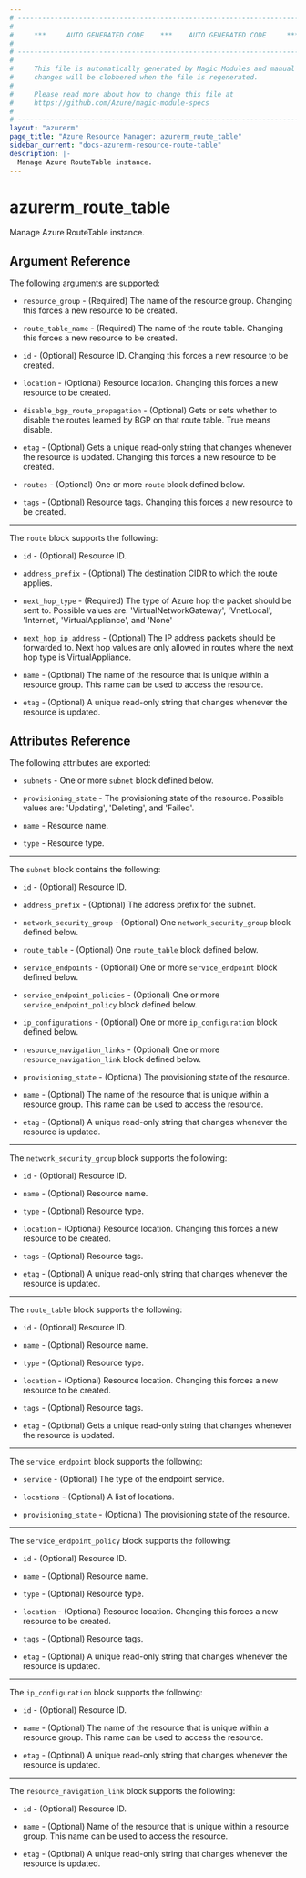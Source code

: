 ```yaml
---
# ----------------------------------------------------------------------------
#
#     ***     AUTO GENERATED CODE    ***    AUTO GENERATED CODE     ***
#
# ----------------------------------------------------------------------------
#
#     This file is automatically generated by Magic Modules and manual
#     changes will be clobbered when the file is regenerated.
#
#     Please read more about how to change this file at
#     https://github.com/Azure/magic-module-specs
#
# ----------------------------------------------------------------------------
layout: "azurerm"
page_title: "Azure Resource Manager: azurerm_route_table"
sidebar_current: "docs-azurerm-resource-route-table"
description: |-
  Manage Azure RouteTable instance.
---
```


# azurerm_route_table

Manage Azure RouteTable instance.


## Argument Reference

The following arguments are supported:

* `resource_group` - (Required) The name of the resource group. Changing this forces a new resource to be created.

* `route_table_name` - (Required) The name of the route table. Changing this forces a new resource to be created.

* `id` - (Optional) Resource ID. Changing this forces a new resource to be created.

* `location` - (Optional) Resource location. Changing this forces a new resource to be created.

* `disable_bgp_route_propagation` - (Optional) Gets or sets whether to disable the routes learned by BGP on that route table. True means disable.

* `etag` - (Optional) Gets a unique read-only string that changes whenever the resource is updated. Changing this forces a new resource to be created.

* `routes` - (Optional) One or more `route` block defined below.

* `tags` - (Optional) Resource tags. Changing this forces a new resource to be created.

---

The `route` block supports the following:

* `id` - (Optional) Resource ID.

* `address_prefix` - (Optional) The destination CIDR to which the route applies.

* `next_hop_type` - (Required) The type of Azure hop the packet should be sent to. Possible values are: 'VirtualNetworkGateway', 'VnetLocal', 'Internet', 'VirtualAppliance', and 'None'

* `next_hop_ip_address` - (Optional) The IP address packets should be forwarded to. Next hop values are only allowed in routes where the next hop type is VirtualAppliance.

* `name` - (Optional) The name of the resource that is unique within a resource group. This name can be used to access the resource.

* `etag` - (Optional) A unique read-only string that changes whenever the resource is updated.

## Attributes Reference

The following attributes are exported:

* `subnets` - One or more `subnet` block defined below.

* `provisioning_state` - The provisioning state of the resource. Possible values are: 'Updating', 'Deleting', and 'Failed'.

* `name` - Resource name.

* `type` - Resource type.


---

The `subnet` block contains the following:

* `id` - (Optional) Resource ID.

* `address_prefix` - (Optional) The address prefix for the subnet.

* `network_security_group` - (Optional) One `network_security_group` block defined below.

* `route_table` - (Optional) One `route_table` block defined below.

* `service_endpoints` - (Optional) One or more `service_endpoint` block defined below.

* `service_endpoint_policies` - (Optional) One or more `service_endpoint_policy` block defined below.

* `ip_configurations` - (Optional) One or more `ip_configuration` block defined below.

* `resource_navigation_links` - (Optional) One or more `resource_navigation_link` block defined below.

* `provisioning_state` - (Optional) The provisioning state of the resource.

* `name` - (Optional) The name of the resource that is unique within a resource group. This name can be used to access the resource.

* `etag` - (Optional) A unique read-only string that changes whenever the resource is updated.


---

The `network_security_group` block supports the following:

* `id` - (Optional) Resource ID.

* `name` - (Optional) Resource name.

* `type` - (Optional) Resource type.

* `location` - (Optional) Resource location. Changing this forces a new resource to be created.

* `tags` - (Optional) Resource tags.

* `etag` - (Optional) A unique read-only string that changes whenever the resource is updated.

---

The `route_table` block supports the following:

* `id` - (Optional) Resource ID.

* `name` - (Optional) Resource name.

* `type` - (Optional) Resource type.

* `location` - (Optional) Resource location. Changing this forces a new resource to be created.

* `tags` - (Optional) Resource tags.

* `etag` - (Optional) Gets a unique read-only string that changes whenever the resource is updated.

---

The `service_endpoint` block supports the following:

* `service` - (Optional) The type of the endpoint service.

* `locations` - (Optional) A list of locations.

* `provisioning_state` - (Optional) The provisioning state of the resource.

---

The `service_endpoint_policy` block supports the following:

* `id` - (Optional) Resource ID.

* `name` - (Optional) Resource name.

* `type` - (Optional) Resource type.

* `location` - (Optional) Resource location. Changing this forces a new resource to be created.

* `tags` - (Optional) Resource tags.

* `etag` - (Optional) A unique read-only string that changes whenever the resource is updated.

---

The `ip_configuration` block supports the following:

* `id` - (Optional) Resource ID.

* `name` - (Optional) The name of the resource that is unique within a resource group. This name can be used to access the resource.

* `etag` - (Optional) A unique read-only string that changes whenever the resource is updated.

---

The `resource_navigation_link` block supports the following:

* `id` - (Optional) Resource ID.

* `name` - (Optional) Name of the resource that is unique within a resource group. This name can be used to access the resource.

* `etag` - (Optional) A unique read-only string that changes whenever the resource is updated.
